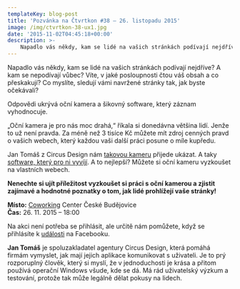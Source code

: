 ```yaml
---
templateKey: blog-post
title: 'Pozvánka na Čtvrtkon #38 – 26. listopadu 2015'
image: /img/ctvrtkon-38-ux1.jpg
date: '2015-11-02T04:45:18+00:00'
description: >-
    Napadlo vás někdy, kam se lidé na vašich stránkách podívají nejdříve? A kam se nepodívají vůbec? Víte, v jaké posloupnosti čtou váš obsah a co přeskakují? Co myslíte, sledují vámi...
---
```

Napadlo vás někdy, kam se lidé na vašich stránkách podívají nejdříve? A kam se nepodívají vůbec? Víte, v jaké posloupnosti čtou váš obsah a co přeskakují? Co myslíte, sledují vámi navržené stránky tak, jak byste očekávali?

Odpovědi ukrývá oční kamera a šikovný software, který záznam vyhodnocuje.

„Oční kamera je pro nás moc drahá,“ říkala si donedávna většina lidí. Jenže to už není pravda. Za méně než 3 tisíce Kč můžete mít zdroj cenných pravd o vašich webech, který každou vaši další práci posune o míle kupředu.

Jan Tomáš z Circus Design nám [takovou kameru](http://theeyetribe.com/) přijede ukázat. A taky [software, který pro ni vyvíjí](http://www.circusdesign.cz/icu/). A to nejlepší? Můžete si oční kameru vyzkoušet na vlastních webech.

**Nenechte si ujít příležitost vyzkoušet si práci s oční kamerou a zjistit zajímavé a hodnotné poznatky o tom, jak lidé prohlížejí vaše stránky!**

**Místo:** [Coworking](http://www.coworkingcb.cz/ "http://www.coworkingcb.cz/") Center České Budějovice  
**Čas:** 26. 11. 2015 – 18:00

Na akci není potřeba se přihlásit, ale určitě nám pomůžete, když se přihlásíte k [události](https://www.facebook.com/events/1629185087302053/) na Facebooku.

**Jan Tomáš** je spoluzakladatel agentury Circus Design, která pomáhá firmám vymyslet, jak mají jejich aplikace komunikovat s uživateli. Je to prý rozporuplný člověk, který si myslí, že v jednoduchosti je krása a přitom používá operační Windows všude, kde se dá. Má rád uživatelský výzkum a testování, protože tak může legálně dělat pokusy na lidech.